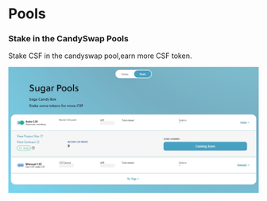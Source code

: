 # Pools

### Stake in the CandySwap Pools&#x20;

Stake CSF in the candyswap pool,earn more CSF token.

&#x20;

![](../.gitbook/assets/pools.jpg)
